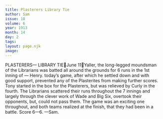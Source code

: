 ```yaml
---
title: Plasterers Library Tie
author: Sam
issue: 18
volume: 6
year: 1913
month: 14
day: 2
tags:
layout: page.njk
image:
---
```

PLASTERERS— LIBRARY TIEJune 11Yaller, the long-legged moundsman of the Librarians was batted all around the grounds for 6 runs in the 1st inning of — Henry. today’s game, after which he settled down and with good support, prevented any of the Plasterites from making further scores. Tony started in the box for the Plasterers, but was relieved by Curly in the fourth. The Librarians scattered their runs throughout the 7 innings and largely through the clever work of Wade and Big Six, overtook their opponents, but, could not pass them. The game was an exciting one throughout, and both teams realized at the finish, that they had been in a battle. Score 6—6. —Sam. 
